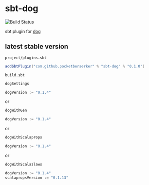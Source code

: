 # sbt-dog

[![Build Status](https://travis-ci.org/pocketberserker/sbt-dog.svg?branch=master)](https://travis-ci.org/pocketberserker/sbt-dog)

sbt plugin for [dog](https://github.com/pocketberserker/dog)

## latest stable version

`project/plugins.sbt`

```scala
addSbtPlugin("com.github.pocketberserker" % "sbt-dog" % "0.1.0")
```

`build.sbt`

```scala
dogSettings

dogVersion := "0.1.4"
```

or

```scala
dogWithGen

dogVersion := "0.1.4"
```

or

```scala
dogWithScalaprops

dogVersion := "0.1.4"
```

or

```scala
dogWithScalazlaws

dogVersion := "0.1.4"
scalapropsVersion := "0.1.13"
```

